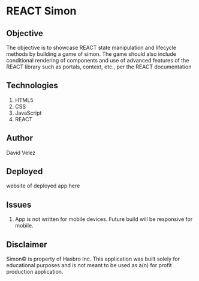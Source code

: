 # REACT Simon


## Objective

The objective is to showcase REACT state manipulation and lifecycle methods by building
a game of simon. The game should also include conditional rendering of components and use of
advanced features of the REACT library such as portals, context, etc., per the REACT documentation

## Technologies

1. HTML5
2. CSS
3. JavaScript
4. REACT


## Author

David Velez

## Deployed

website of deployed app here

## Issues

1. App is not written for mobile devices. Future build will be responsive for mobile.

## Disclaimer

Simon© is property of Hasbro Inc. This application was built solely for educational
purposes and is not meant to be used as a(n) for profit production application.
